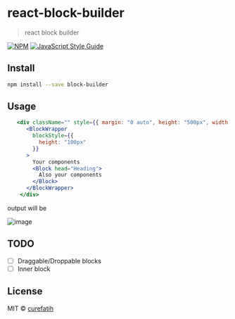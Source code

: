 # react-block-builder

> react block builder

[![NPM](https://img.shields.io/npm/v/react-block-builder.svg)](https://www.npmjs.com/package/react-block-builder) [![JavaScript Style Guide](https://img.shields.io/badge/code_style-standard-brightgreen.svg)](https://standardjs.com)

## Install

```bash
npm install --save block-builder
```

## Usage

```jsx
   <div className="" style={{ margin: "0 auto", height: "500px", width: "500px" }}>
      <BlockWrapper
        blockStyle={{
          height: "100px"
        }}
      >
        Your components
        <Block head="Heading">
          Also your components
        </Block>
      </BlockWrapper>
    </div>
```
output will be

![image](https://user-images.githubusercontent.com/41006925/118379960-366b3300-b5e7-11eb-8c37-8ce1926826d3.png)

## TODO

- [ ] Draggable/Droppable blocks
- [ ] Inner block 

## License

MIT © [curefatih](https://github.com/curefatih)

